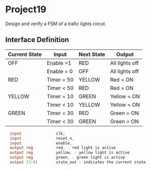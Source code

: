 # Project19
Design and verify a FSM of a trafic lights circut.

## Interface Definition
| Current State | Input | Next State |Output |
|----------|-----------|---------|---------|
|OFF|Enable =1|RED|All lights off|
| |Enable = 0|OFF|All lights off|
|RED|Timer = 50|YELLOW|Red = ON|
||Timer < 50|RED|Red = ON|
|YELLOW|Timer = 10|GREEN|Yellow = ON|
||Timer < 10|YELLOW|Yellow = ON|
|GREEN|Timer = 30|RED|Green = ON|
||Timer < 30|GREEN|Green = ON|
```verilog
  input               clk,
  input               reset_n,
  input               enable,
  output reg          red, - red light is active
  output reg          yellow, - yellow light is active
  output reg          green, - green light is active
  output [3:0]        state_out - indicates the current state 
```
